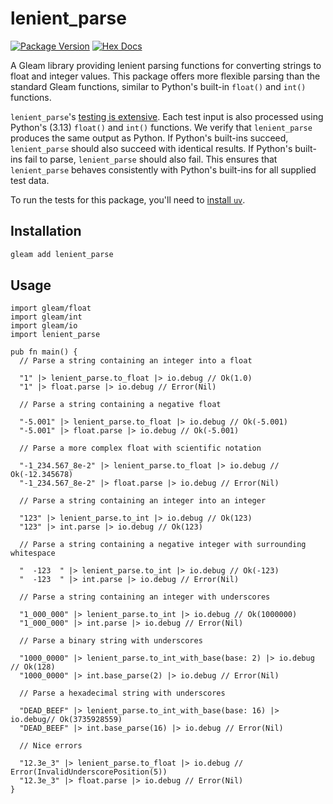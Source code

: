 # lenient_parse

[![Package Version](https://img.shields.io/hexpm/v/lenient_parse)](https://hex.pm/packages/lenient_parse)
[![Hex Docs](https://img.shields.io/badge/hex-docs-ffaff3)](https://hexdocs.pm/lenient_parse/)

A Gleam library providing lenient parsing functions for converting strings to
float and integer values. This package offers more flexible parsing than the
standard Gleam functions, similar to Python's built-in `float()` and `int()`
functions.

`lenient_parse`'s [testing is
extensive](https://github.com/JosephTLyons/lenient_parse/tree/main/test/data).
Each test input is also processed using Python's (3.13) `float()` and `int()`
functions. We verify that `lenient_parse` produces the same output as Python. If
Python's built-ins succeed, `lenient_parse` should also succeed with identical
results. If Python's built-ins fail to parse, `lenient_parse` should also fail.
This ensures that `lenient_parse` behaves consistently with Python's built-ins
for all supplied test data.

To run the tests for this package, you'll need to [install
`uv`](https://docs.astral.sh/uv/getting-started/installation/).

## Installation

```sh
gleam add lenient_parse
```

## Usage

```gleam
import gleam/float
import gleam/int
import gleam/io
import lenient_parse

pub fn main() {
  // Parse a string containing an integer into a float

  "1" |> lenient_parse.to_float |> io.debug // Ok(1.0)
  "1" |> float.parse |> io.debug // Error(Nil)

  // Parse a string containing a negative float

  "-5.001" |> lenient_parse.to_float |> io.debug // Ok(-5.001)
  "-5.001" |> float.parse |> io.debug // Ok(-5.001)

  // Parse a more complex float with scientific notation

  "-1_234.567_8e-2" |> lenient_parse.to_float |> io.debug // Ok(-12.345678)
  "-1_234.567_8e-2" |> float.parse |> io.debug // Error(Nil)

  // Parse a string containing an integer into an integer

  "123" |> lenient_parse.to_int |> io.debug // Ok(123)
  "123" |> int.parse |> io.debug // Ok(123)

  // Parse a string containing a negative integer with surrounding whitespace

  "  -123  " |> lenient_parse.to_int |> io.debug // Ok(-123)
  "  -123  " |> int.parse |> io.debug // Error(Nil)

  // Parse a string containing an integer with underscores

  "1_000_000" |> lenient_parse.to_int |> io.debug // Ok(1000000)
  "1_000_000" |> int.parse |> io.debug // Error(Nil)

  // Parse a binary string with underscores

  "1000_0000" |> lenient_parse.to_int_with_base(base: 2) |> io.debug // Ok(128)
  "1000_0000" |> int.base_parse(2) |> io.debug // Error(Nil)

  // Parse a hexadecimal string with underscores

  "DEAD_BEEF" |> lenient_parse.to_int_with_base(base: 16) |> io.debug// Ok(3735928559)
  "DEAD_BEEF" |> int.base_parse(16) |> io.debug // Error(Nil)

  // Nice errors

  "12.3e_3" |> lenient_parse.to_float |> io.debug // Error(InvalidUnderscorePosition(5))
  "12.3e_3" |> float.parse |> io.debug // Error(Nil)
}
```
